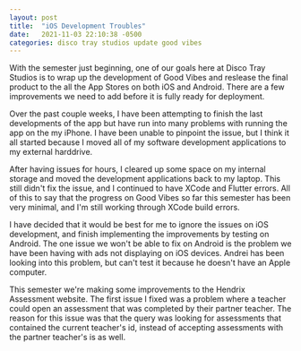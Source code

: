 ```yaml
---
layout: post
title:  "iOS Development Troubles"
date:   2021-11-03 22:10:38 -0500
categories: disco tray studios update good vibes
---
```


With the semester just beginning, one of our goals here at Disco Tray Studios is to wrap up the development of Good Vibes and reslease the final product to the all the App Stores on both iOS and Android. There are a few improvements we need to add before it is fully ready for deployment.

Over the past couple weeks, I have been attempting to finish the last developments of the app but have run into many problems with running the app on the my iPhone. I have been unable to pinpoint the issue, but I think it all started because I moved all of my software development applications to my external harddrive.

After having issues for hours, I cleared up some space on my internal storage and moved the development applications back to my laptop. This still didn't fix the issue, and I continued to have XCode and Flutter errors. All of this to say that the progress on Good Vibes so far this semester has been very minimal, and I'm still working through XCode build errors.

I have decided that it would be best for me to ignore the issues on iOS development, and finish implementing the improvements by testing on Android. The one issue we won't be able to fix on Android is the problem we have been having with ads not displaying on iOS devices. Andrei has been looking into this problem, but can't test it because he doesn't have an Apple computer.

This semester we're making some improvements to the Hendrix Assessment website. The first issue I fixed was a problem where a teacher could open an assessment that was completed by their partner teacher. The reason for this issue was that the query was looking for assessments that contained the current teacher's id, instead of accepting assessments with the partner teacher's is as well.
